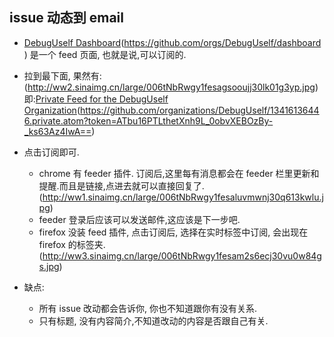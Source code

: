 ## issue 动态到 email

-  [DebugUself Dashboard]()(https://github.com/orgs/DebugUself/dashboard ) 是一个 feed 页面, 也就是说,可以订阅的.
- 拉到最下面, 果然有:![]()(http://ww2.sinaimg.cn/large/006tNbRwgy1fesagsooujj30lk01g3yp.jpg)即:[Private Feed for the DebugUself Organization]()(https://github.com/organizations/DebugUself/13416136446.private.atom?token=ATbu16PTLthetXnh9L_0obvXEBOzBy-_ks63Az4IwA==)
- 点击订阅即可.
	- chrome 有 feeder 插件. 订阅后,这里每有消息都会在 feeder 栏里更新和提醒.而且是链接,点进去就可以直接回复了.
	 ![]()(http://ww1.sinaimg.cn/large/006tNbRwgy1fesaluvmwnj30q613kwlu.jpg)
	- feeder 登录后应该可以发送邮件,这应该是下一步吧.
	- firefox 没装 feed 插件, 点击订阅后, 选择在实时标签中订阅, 会出现在 firefox 的标签夹.
	 ![]()(http://ww3.sinaimg.cn/large/006tNbRwgy1fesam2s6ecj30vu0w84gs.jpg)

- 缺点:
	+ 所有 issue 改动都会告诉你, 你也不知道跟你有没有关系.
	+ 只有标题, 没有内容简介,不知道改动的内容是否跟自己有关.


